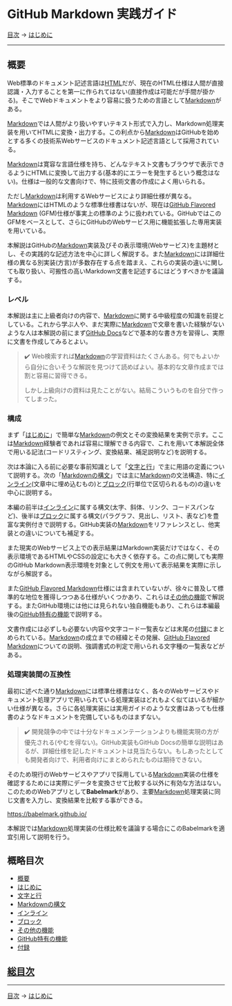 # GitHub Markdown 実践ガイド

[目次] →
[はじめに]

------------------------------------------------------------------------

## 概要

Web標準のドキュメント記述言語は[HTML]だが、現在のHTML仕様は人間が直接認識・入力することを第一に作られてはない(直接作成は可能だが手間が掛かる)。そこでWebドキュメントをより容易に扱うための言語として[Markdown]がある。

[Markdown]では人間がより扱いやすいテキスト形式で入力し、Markdown処理実装を用いてHTMLに変換・出力する。この利点から[Markdown]はGitHubを始めとする多くの技術系Webサービスのドキュメント記述言語として採用されている。

[Markdown]は寛容な言語仕様を持ち、どんなテキスト文書もブラウザで表示できるようにHTMLに変換して出力する(基本的にエラーを発生するという概念はない)。仕様は一般的な文書向けで、特に技術文書の作成によく用いられる。

ただし[Markdown]は利用するWebサービスにより詳細仕様が異なる。[Markdown]にはHTMLのような標準仕様書はないが、現在は[GitHub Flavored Markdown] \(GFM)仕様が事実上の標準のように扱われている。GitHubではこのGFMをベースとして、さらにGitHubのWebサービス用に機能拡張した専用実装を用いている。

本解説はGitHubの[Markdown]実装及びその表示環境(Webサービス)を主題材とし、その実践的な記述方法を中心に詳しく解説する。また[Markdown]には詳細仕様の異なる別実装(方言)が多数存在する点を踏まえ、これらの実装の違いに関しても取り扱い、可搬性の高いMarkdown文書を記述するにはどうすべきかを議論する。

### レベル

本解説は主に上級者向けの内容で、[Markdown]に関する中級程度の知識を前提としている。これから学ぶ人や、まだ実際に[Markdown]で文章を書いた経験がないような人は本解説の前にまず[GitHub Docs]などで基本的な書き方を習得し、実際に文書を作成してみるとよい。

> &#x2714;&#xFE0F; Web検索すれば[Markdown]の学習資料はたくさんある。何でもよいから自分に合いそうな解説を見つけて読めばよい。基本的な文章作成までは割と容易に習得できる。
> 
> しかし上級向けの資料は見たことがない。結局こういうものを自分で作ってしまった。

### 構成

まず「[はじめに]」で簡単な[Markdown]の例文とその変換結果を実例で示す。ここは[Markdown]経験者であれば容易に理解できる内容で、これを用いて本解説全体で用いる記法(コードリスティング、変換結果、補足説明など)を説明する。

次は本論に入る前に必要な事前知識として「[文字と行]」で主に用語の定義について説明する。次の「[Markdownの構文]」では主に[Markdown]の文法構造、特に[インライン]\(文章中に埋め込むもの)と[ブロック]\(行単位で区切られるもの)の違いを中心に説明する。

本編の前半は[インライン]に属する構文(太字、斜体、リンク、コードスパンなど)、後半は[ブロック]に属する構文(パラグラフ、見出し、リスト、表など)を豊富な実例付きで説明する。GitHub実装の[Markdown]をリファレンスとし、他実装との違いについても補足する。

また現実のWebサービス上での表示結果はMarkdown実装だけではなく、その表示環境であるHTMLやCSSの設定にも大きく依存する。この点に関しても実際のGitHub Markdown表示環境を対象として例文を用いて表示結果を実際に示しながら解説する。

また[GitHub Flavored Markdown]仕様には含まれていないが、徐々に普及して標準的な地位を獲得しつつある仕様がいくつかあり、これらは[その他の機能]で解説する。またGitHub環境には他には見られない独自機能もあり、これらは本編最後の[GitHub特有の機能]で説明する。

文書作成には必ずしも必要ない内容や文字コード一覧表などは末尾の[付録]にまとめられている。[Markdown]の成立までの経緯とその発展、[GitHub Flavored Markdown]についての説明、強調書式の判定で用いられる文字種の一覧表などがある。

### 処理実装間の互換性

最初に述べた通り[Markdown]には標準仕様書はなく、各々のWebサービスやドキュメント処理アプリで用いられている処理実装はどれもよく似てはいるが細かい仕様が異なる。さらに各処理実装には実用ガイドのような文書はあっても仕様書のようなドキュメントを完備しているものはまずない。

> &#x2714;&#xFE0F; 開発競争の中では十分なドキュメンテーションよりも機能実現の方が優先される(やむを得ない)。GitHub実装もGitHub Docsの簡単な説明はあるが、詳細仕様を記したドキュメントは見当たらない。もしあったとしても開発者向けで、利用者向けにまとめられたものは期待できない。

そのため現行のWebサービスやアプリで採用している[Markdown]実装の仕様を確認するためには実際にデータを変換させて比較する以外に有効な方法はない。このためのWebアプリとして**Babelmark**があり、主要[Markdown]処理実装に同じ文書を入力し、変換結果を比較する事ができる。

https://babelmark.github.io/

本解説では[Markdown]処理実装の仕様比較を議論する場合にこのBabelmarkを適宜引用して説明を行う。

## 概略目次

- [概要]
- [はじめに]
- [文字と行]
- [Markdownの構文]
- [インライン]
- [ブロック]
- [その他の機能]
- [GitHub特有の機能]
- [付録]

## [総目次](index.md#総目次)

------------------------------------------------------------------------

[目次] →
[はじめに]

[HTML]: https://ja.wikipedia.org/wiki/HyperText_Markup_Language
[Markdown]: https://ja.wikipedia.org/wiki/Markdown
[GitHub Docs]: https://docs.github.com/ja/get-started/writing-on-github/getting-started-with-writing-and-formatting-on-github/basic-writing-and-formatting-syntax
[GitHub Flavored Markdown]: github-flavored-markdown.md
[GitHub特有の機能]: github-specific.md
[はじめに]: intro.md
[その他の機能]: other-features.md
[インライン]: inlines.md
[ブロック]: blocks.md
[概要]: README.md#概要
[付録]: appendices.md
[目次]: index.md#README
[文字と行]: characters.md
[Markdownの構文]: syntax.md
[文字と行]: characters.md
[Markdownの構文]: syntax.md

